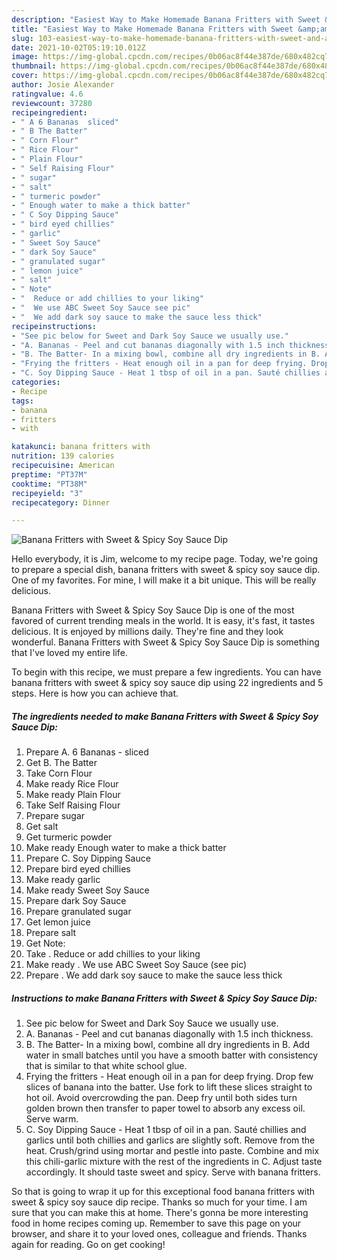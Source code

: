 ```yaml
---
description: "Easiest Way to Make Homemade Banana Fritters with Sweet &amp;amp; Spicy Soy Sauce Dip"
title: "Easiest Way to Make Homemade Banana Fritters with Sweet &amp;amp; Spicy Soy Sauce Dip"
slug: 103-easiest-way-to-make-homemade-banana-fritters-with-sweet-and-amp-spicy-soy-sauce-dip
date: 2021-10-02T05:19:10.012Z
image: https://img-global.cpcdn.com/recipes/0b06ac8f44e387de/680x482cq70/banana-fritters-with-sweet-spicy-soy-sauce-dip-recipe-main-photo.jpg
thumbnail: https://img-global.cpcdn.com/recipes/0b06ac8f44e387de/680x482cq70/banana-fritters-with-sweet-spicy-soy-sauce-dip-recipe-main-photo.jpg
cover: https://img-global.cpcdn.com/recipes/0b06ac8f44e387de/680x482cq70/banana-fritters-with-sweet-spicy-soy-sauce-dip-recipe-main-photo.jpg
author: Josie Alexander
ratingvalue: 4.6
reviewcount: 37280
recipeingredient:
- " A 6 Bananas  sliced"
- " B The Batter"
- " Corn Flour"
- " Rice Flour"
- " Plain Flour"
- " Self Raising Flour"
- " sugar"
- " salt"
- " turmeric powder"
- " Enough water to make a thick batter"
- " C Soy Dipping Sauce"
- " bird eyed chillies"
- " garlic"
- " Sweet Soy Sauce"
- " dark Soy Sauce"
- " granulated sugar"
- " lemon juice"
- " salt"
- " Note"
- "  Reduce or add chillies to your liking"
- "  We use ABC Sweet Soy Sauce see pic"
- "  We add dark soy sauce to make the sauce less thick"
recipeinstructions:
- "See pic below for Sweet and Dark Soy Sauce we usually use."
- "A. Bananas - Peel and cut bananas diagonally with 1.5 inch thickness."
- "B. The Batter- In a mixing bowl, combine all dry ingredients in B. Add water in small batches until you have a smooth batter with consistency that is similar to that white school glue."
- "Frying the fritters - Heat enough oil in a pan for deep frying. Drop few slices of banana into the batter. Use fork to lift these slices straight to hot oil. Avoid overcrowding the pan. Deep fry until both sides turn golden brown then transfer to paper towel to absorb any excess oil. Serve warm."
- "C. Soy Dipping Sauce - Heat 1 tbsp of oil in a pan. Sauté chillies and garlics until both chillies and garlics are slightly soft. Remove from the heat. Crush/grind using mortar and pestle into paste. Combine and mix this chili-garlic mixture with the rest of the ingredients in C. Adjust taste accordingly. It should taste sweet and spicy. Serve with banana fritters."
categories:
- Recipe
tags:
- banana
- fritters
- with

katakunci: banana fritters with 
nutrition: 139 calories
recipecuisine: American
preptime: "PT37M"
cooktime: "PT38M"
recipeyield: "3"
recipecategory: Dinner

---
```



![Banana Fritters with Sweet &amp; Spicy Soy Sauce Dip](https://img-global.cpcdn.com/recipes/0b06ac8f44e387de/680x482cq70/banana-fritters-with-sweet-spicy-soy-sauce-dip-recipe-main-photo.jpg)

Hello everybody, it is Jim, welcome to my recipe page. Today, we're going to prepare a special dish, banana fritters with sweet &amp; spicy soy sauce dip. One of my favorites. For mine, I will make it a bit unique. This will be really delicious.



Banana Fritters with Sweet &amp; Spicy Soy Sauce Dip is one of the most favored of current trending meals in the world. It is easy, it's fast, it tastes delicious. It is enjoyed by millions daily. They're fine and they look wonderful. Banana Fritters with Sweet &amp; Spicy Soy Sauce Dip is something that I've loved my entire life.


To begin with this recipe, we must prepare a few ingredients. You can have banana fritters with sweet &amp; spicy soy sauce dip using 22 ingredients and 5 steps. Here is how you can achieve that.

<!--inarticleads1-->

##### The ingredients needed to make Banana Fritters with Sweet &amp; Spicy Soy Sauce Dip:

1. Prepare  A. 6 Bananas - sliced
1. Get  B. The Batter
1. Take  Corn Flour
1. Make ready  Rice Flour
1. Make ready  Plain Flour
1. Take  Self Raising Flour
1. Prepare  sugar
1. Get  salt
1. Get  turmeric powder
1. Make ready  Enough water to make a thick batter
1. Prepare  C. Soy Dipping Sauce
1. Prepare  bird eyed chillies
1. Make ready  garlic
1. Make ready  Sweet Soy Sauce
1. Prepare  dark Soy Sauce
1. Prepare  granulated sugar
1. Get  lemon juice
1. Prepare  salt
1. Get  Note:
1. Take  . Reduce or add chillies to your liking
1. Make ready  . We use ABC Sweet Soy Sauce (see pic)
1. Prepare  . We add dark soy sauce to make the sauce less thick




<!--inarticleads2-->

##### Instructions to make Banana Fritters with Sweet &amp; Spicy Soy Sauce Dip:

1. See pic below for Sweet and Dark Soy Sauce we usually use.
1. A. Bananas - Peel and cut bananas diagonally with 1.5 inch thickness.
1. B. The Batter- In a mixing bowl, combine all dry ingredients in B. Add water in small batches until you have a smooth batter with consistency that is similar to that white school glue.
1. Frying the fritters - Heat enough oil in a pan for deep frying. Drop few slices of banana into the batter. Use fork to lift these slices straight to hot oil. Avoid overcrowding the pan. Deep fry until both sides turn golden brown then transfer to paper towel to absorb any excess oil. Serve warm.
1. C. Soy Dipping Sauce - Heat 1 tbsp of oil in a pan. Sauté chillies and garlics until both chillies and garlics are slightly soft. Remove from the heat. Crush/grind using mortar and pestle into paste. Combine and mix this chili-garlic mixture with the rest of the ingredients in C. Adjust taste accordingly. It should taste sweet and spicy. Serve with banana fritters.




So that is going to wrap it up for this exceptional food banana fritters with sweet &amp; spicy soy sauce dip recipe. Thanks so much for your time. I am sure that you can make this at home. There's gonna be more interesting food in home recipes coming up. Remember to save this page on your browser, and share it to your loved ones, colleague and friends. Thanks again for reading. Go on get cooking!

